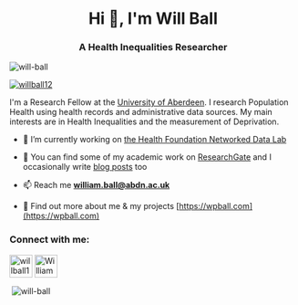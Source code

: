 <h1 align="center">Hi 👋, I'm Will Ball</h1>
<h3 align="center">A Health Inequalities Researcher</h3>

<p align="left"> <img src="https://komarev.com/ghpvc/?username=will-ball&label=Profile%20views&color=0e75b6&style=flat" alt="will-ball" /> </p>

<p align="left"> <a href="https://twitter.com/willball12" target="blank"><img src="https://img.shields.io/twitter/follow/willball12?logo=twitter&style=for-the-badge" alt="willball12" /></a> </p>

I'm a Research Fellow at the [University of Aberdeen](https://www.abdn.ac.uk/people/william.ball/). I research Population Health using health records and administrative data sources. My main interests are in Health Inequalities and the measurement of Deprivation.

- 🔭 I’m currently working on [the Health Foundation Networked Data Lab](https://www.health.org.uk/funding-and-partnerships/the-networked-data-lab)

- 📝 You can find some of my academic work on [ResearchGate](https://www.researchgate.net/profile/William-Ball-3) and I occasionally write [blog posts](https://wpball.com/#posts) too

- 📫 Reach me **william.ball@abdn.ac.uk**

- 📄 Find out more about me & my projects [https://wpball.com](https://wpball.com)

<h3 align="left">Connect with me:</h3>
<p align="left">
<a href="https://twitter.com/willball12" target="blank"><img align="center" src="https://img.icons8.com/color/48/000000/twitter--v2.png" alt="willball12" height="40" width="40" /></a>
<a href="https://www.researchgate.net/profile/William-Ball-3" target="blank"><img align="center" src="https://img.icons8.com/windows/128/000000/researchgate.png" alt="William Ball" height="40" width="40" /></a>
</p>

<p>&nbsp;<img align="center" src="https://github-readme-stats.vercel.app/api?username=will-ball&show_icons=true&locale=en" alt="will-ball" /></p>

